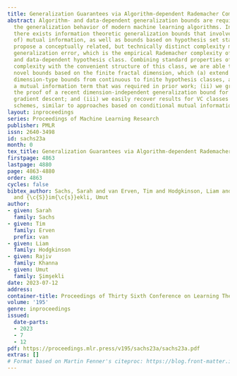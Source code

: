 ```yaml
---
title: Generalization Guarantees via Algorithm-dependent Rademacher Complexity
abstract: Algorithm- and data-dependent generalization bounds are required to explain
  the generalization behavior of modern machine learning algorithms. In this context,
  there exists information theoretic generalization bounds that involve (various forms
  of) mutual information, as well as bounds based on hypothesis set stability. We
  propose a conceptually related, but technically distinct complexity measure to control
  generalization error, which is the empirical Rademacher complexity of an algorithm-
  and data-dependent hypothesis class. Combining standard properties of Rademacher
  complexity with the convenient structure of this class, we are able to (i) obtain
  novel bounds based on the finite fractal dimension, which (a) extend previous fractal
  dimension-type bounds from continuous to finite hypothesis classes, and (b) avoid
  a mutual information term that was required in prior work; (ii) we greatly simplify
  the proof of a recent dimension-independent generalization bound for stochastic
  gradient descent; and (iii) we easily recover results for VC classes and compression
  schemes, similar to approaches based on conditional mutual information.
layout: inproceedings
series: Proceedings of Machine Learning Research
publisher: PMLR
issn: 2640-3498
id: sachs23a
month: 0
tex_title: Generalization Guarantees via Algorithm-dependent Rademacher Complexity
firstpage: 4863
lastpage: 4880
page: 4863-4880
order: 4863
cycles: false
bibtex_author: Sachs, Sarah and van Erven, Tim and Hodgkinson, Liam and Khanna, Rajiv
  and {\c{S}}im{\c{s}}ekli, Umut
author:
- given: Sarah
  family: Sachs
- given: Tim
  family: Erven
  prefix: van
- given: Liam
  family: Hodgkinson
- given: Rajiv
  family: Khanna
- given: Umut
  family: Şimşekli
date: 2023-07-12
address: 
container-title: Proceedings of Thirty Sixth Conference on Learning Theory
volume: '195'
genre: inproceedings
issued:
  date-parts:
  - 2023
  - 7
  - 12
pdf: https://proceedings.mlr.press/v195/sachs23a/sachs23a.pdf
extras: []
# Format based on Martin Fenner's citeproc: https://blog.front-matter.io/posts/citeproc-yaml-for-bibliographies/
---
```

